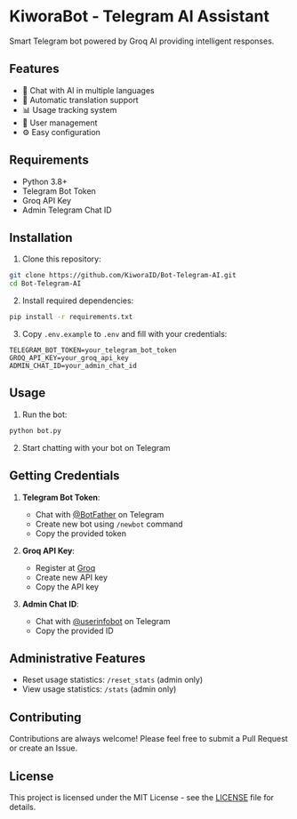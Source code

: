 

# KiworaBot - Telegram AI Assistant

Smart Telegram bot powered by Groq AI providing intelligent responses.

## Features

- 💬 Chat with AI in multiple languages
- 🔄 Automatic translation support
- 📊 Usage tracking system
- 👤 User management
- ⚙️ Easy configuration

## Requirements

- Python 3.8+
- Telegram Bot Token
- Groq API Key
- Admin Telegram Chat ID

## Installation

1. Clone this repository:
```bash
git clone https://github.com/KiworaID/Bot-Telegram-AI.git
cd Bot-Telegram-AI
```

2. Install required dependencies:
```bash
pip install -r requirements.txt
```

3. Copy `.env.example` to `.env` and fill with your credentials:
```
TELEGRAM_BOT_TOKEN=your_telegram_bot_token
GROQ_API_KEY=your_groq_api_key
ADMIN_CHAT_ID=your_admin_chat_id
```

## Usage

1. Run the bot:
```bash
python bot.py
```

2. Start chatting with your bot on Telegram

## Getting Credentials

1. **Telegram Bot Token**:
   - Chat with [@BotFather](https://t.me/BotFather) on Telegram
   - Create new bot using `/newbot` command
   - Copy the provided token

2. **Groq API Key**:
   - Register at [Groq](https://console.groq.com)
   - Create new API key
   - Copy the API key

3. **Admin Chat ID**:
   - Chat with [@userinfobot](https://t.me/userinfobot) on Telegram
   - Copy the provided ID

## Administrative Features

- Reset usage statistics: `/reset_stats` (admin only)
- View usage statistics: `/stats` (admin only)

## Contributing

Contributions are always welcome! Please feel free to submit a Pull Request or create an Issue.

## License

This project is licensed under the MIT License - see the [LICENSE](LICENSE) file for details.
